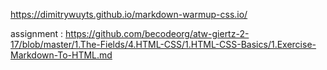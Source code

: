https://dimitrywuyts.github.io/markdown-warmup-css.io/

assignment : https://github.com/becodeorg/atw-giertz-2-17/blob/master/1.The-Fields/4.HTML-CSS/1.HTML-CSS-Basics/1.Exercise-Markdown-To-HTML.md
